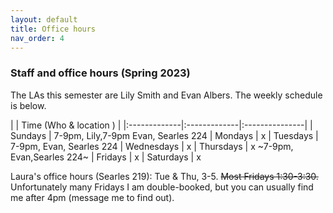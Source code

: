 ```yaml
---
layout: default 
title: Office hours 
nav_order: 4
---
```



### Staff and office hours   (Spring 2023)


The LAs this semester are Lily Smith and Evan Albers.  The weekly  schedule is below.  


|              |   Time  (Who & location )  |
|:-------------|:-------------|:---------------|
| Sundays      |   7-9pm, Lily,7-9pm Evan, Searles 224
| Mondays      |  x
| Tuesdays     |  7-9pm, Evan, Searles 224
| Wednesdays   |  x
| Thursdays    |  x ~7-9pm, Evan,Searles 224~
| Fridays      |  x
| Saturdays    |  x

Laura's office hours (Searles 219): Tue & Thu, 3-5. ~~Most Fridays 1:30-3:30.~~ Unfortunately many Fridays I am double-booked, but you can usually find me after 4pm (message me to find out).
